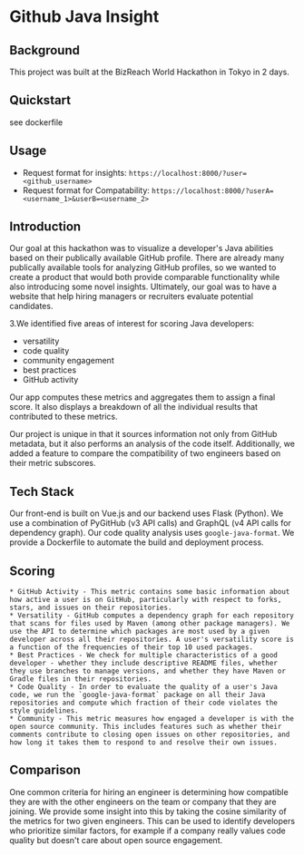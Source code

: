 # Github Java Insight
## Background
This project was built at the BizReach World Hackathon in Tokyo in 2 days.

## Quickstart

see dockerfile

## Usage
* Request format for insights:
``` https://localhost:8000/?user=<github_username> ```
* Request format for Compatability:
``` https://localhost:8000/?userA=<username_1>&userB=<username_2> ```


## Introduction

Our goal at this hackathon was to visualize a developer's Java abilities based on their publically available GitHub profile. There are already many publically available tools for analyzing GitHub profiles, so we wanted to create a product that would both provide comparable functionality while also introducing some novel insights. Ultimately, our goal was to have a website that help hiring managers or recruiters evaluate potential candidates.

3.We identified five areas of interest for scoring Java developers:

* versatility
* code quality
* community engagement
* best practices
* GitHub activity

Our app computes these metrics and aggregates them to assign a final score. It also displays a breakdown of all the individual results that contributed to these metrics.

Our project is unique in that it sources information not only from GitHub metadata, but it also performs an analysis of the code itself. Additionally, we added a feature to compare the compatibility of two engineers based on their metric subscores.

## Tech Stack

Our front-end is built on Vue.js and our backend uses Flask (Python). We use a combination of PyGitHub (v3 API calls) and GraphQL (v4 API calls for dependency graph). Our code quality analysis uses `google-java-format`. We provide a Dockerfile to automate the build and deployment process.

## Scoring

    * GitHub Activity - This metric contains some basic information about how active a user is on GitHub, particularly with respect to forks, stars, and issues on their repositories.
    * Versatility - GitHub computes a dependency graph for each repository that scans for files used by Maven (among other package managers). We use the API to determine which packages are most used by a given developer across all their repositories. A user's versatility score is a function of the frequencies of their top 10 used packages.
    * Best Practices - We check for multiple characteristics of a good developer - whether they include descriptive README files, whether they use branches to manage versions, and whether they have Maven or Gradle files in their repositories.
    * Code Quality - In order to evaluate the quality of a user's Java code, we run the `google-java-format` package on all their Java repositories and compute which fraction of their code violates the style guidelines.
    * Community - This metric measures how engaged a developer is with the open source community. This includes features such as whether their comments contribute to closing open issues on other repositories, and how long it takes them to respond to and resolve their own issues.

## Comparison

One common criteria for hiring an engineer is determining how compatible they are with the other engineers on the team or company that they are joining. We provide some insight into this by taking the cosine similarity of the metrics for two given engineers. This can be used to identify developers who prioritize similar factors, for example if a company really values code quality but doesn't care about open source engagement.
